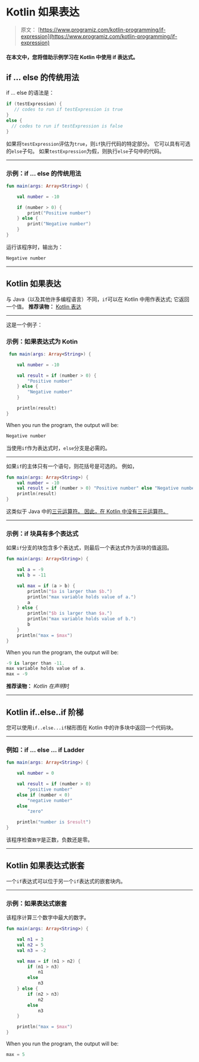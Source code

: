 # Kotlin 如果表达

> 原文： [https://www.programiz.com/kotlin-programming/if-expression](https://www.programiz.com/kotlin-programming/if-expression)

#### 在本文中，您将借助示例学习在 Kotlin 中使用 if 表达式。

## if ... else 的传统用法

if ... else 的语法是：

```kt
if (testExpression) {
   // codes to run if testExpression is true
}
else {
  // codes to run if testExpression is false
}
```

如果将`testExpression`评估为`true`，则`if`执行代码的特定部分。 它可以具有可选的`else`子句。 如果`testExpression`为假，则执行`else`子句中的代码。

* * *

### 示例：if ... else 的传统用法

```kt
fun main(args: Array<String>) {

    val number = -10

    if (number > 0) {
        print("Positive number")
    } else {
        print("Negative number")
    }
}
```

运行该程序时，输出为：

```kt
Negative number

```

* * *

## Kotlin 如果表达

与 Java（以及其他许多编程语言）不同，`if`可以在 Kotlin 中用作表达式; 它返回一个值。 **推荐读物：** [Kotlin 表达](/kotlin-programming/statement-expression#expressions "Kotlin Expression")

* * *

这是一个例子：

### 示例：如果表达式为 Kotin

```kt
 fun main(args: Array<String>) {

    val number = -10

    val result = if (number > 0) {
        "Positive number"
    } else {
        "Negative number"
    }

    println(result)
}
```

When you run the program, the output will be:

```kt
Negative number

```

当使用`if`作为表达式时，`else`分支是必需的。

* * *

如果`if`的主体只有一个语句，则花括号是可选的。 例如，

```kt
fun main(args: Array<String>) {
    val number = -10
    val result = if (number > 0) "Positive number" else "Negative number"
    println(result)
}
```

这类似于 Java 中的[三元运算符。 因此，在 Kotlin 中没有三元运算符。](/java-programming/ternary-operator "Java ternary operator.")

* * *

### 示例：if 块具有多个表达式

如果`if`分支的块包含多个表达式，则最后一个表达式作为该块的值返回。

```kt
fun main(args: Array<String>) {

    val a = -9
    val b = -11

    val max = if (a > b) {
        println("$a is larger than $b.")
        println("max variable holds value of a.")
        a
    } else {
        println("$b is larger than $a.")
        println("max variable holds value of b.")
        b
    }
    println("max = $max")
}

```

When you run the program, the output will be:

```kt
-9 is larger than -11.
max variable holds value of a.
max = -9
```

**推荐读物：** *Kotlin 在声明*时

* * *

## Kotlin if..else..if 阶梯

您可以使用`if..else...if`梯形图在 Kotlin 中的许多块中返回一个代码块。

* * *

### 例如：if ... else ... if Ladder

```kt
fun main(args: Array<String>) {

    val number = 0

    val result = if (number > 0)
        "positive number"
    else if (number < 0)
        "negative number"
    else 
        "zero"

    println("number is $result")
}

```

该程序检查`数字`是正数，负数还是零。

* * *

## Kotlin 如果表达式嵌套

一个`if`表达式可以位于另一个`if`表达式的嵌套块内。

* * *

### 示例：如果表达式嵌套

该程序计算三个数字中最大的数字。

```kt
fun main(args: Array<String>) {

    val n1 = 3
    val n2 = 5
    val n3 = -2

    val max = if (n1 > n2) {
        if (n1 > n3)
            n1
        else
            n3
    } else {
        if (n2 > n3)
            n2
        else
            n3
    }

    println("max = $max")
}
```

When you run the program, the output will be:

```kt
max = 5

```